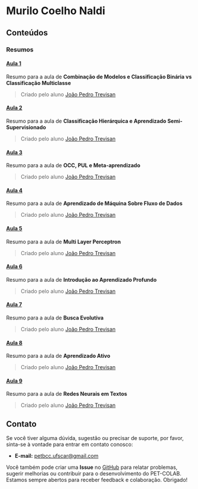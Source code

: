 # Murilo Coelho Naldi

## Conteúdos

### Resumos

#### [Aula 1](/materias/AM2/Naldi/resumos/aula1.md)
Resumo para a aula de **Combinação de Modelos e Classificação Binária vs Classificação Multiclasse**
> Criado pelo aluno [João Pedro Trevisan](https://www.linkedin.com/in/joao-pedro-trevisan)

#### [Aula 2](/materias/AM2/Naldi/resumos/aula2.md)
Resumo para a aula de **Classificação Hierárquica e Aprendizado Semi-Supervisionado**
> Criado pelo aluno [João Pedro Trevisan](https://www.linkedin.com/in/joao-pedro-trevisan)

#### [Aula 3](/materias/AM2/Naldi/resumos/aula3.md)
Resumo para a aula de **OCC, PUL e Meta-aprendizado**
> Criado pelo aluno [João Pedro Trevisan](https://www.linkedin.com/in/joao-pedro-trevisan)

#### [Aula 4](/materias/AM2/Naldi/resumos/aula4.md)
Resumo para a aula de **Aprendizado de Máquina Sobre Fluxo de Dados**
> Criado pelo aluno [João Pedro Trevisan](https://www.linkedin.com/in/joao-pedro-trevisan)

#### [Aula 5](/materias/AM2/Naldi/resumos/aula5.md)
Resumo para a aula de **Multi Layer Perceptron**
> Criado pelo aluno [João Pedro Trevisan](https://www.linkedin.com/in/joao-pedro-trevisan)

#### [Aula 6](/materias/AM2/Naldi/resumos/aula6.md)
Resumo para a aula de **Introdução ao Aprendizado Profundo**
> Criado pelo aluno [João Pedro Trevisan](https://www.linkedin.com/in/joao-pedro-trevisan)

#### [Aula 7](/materias/AM2/Naldi/resumos/aula7.md)
Resumo para a aula de **Busca Evolutiva**
> Criado pelo aluno [João Pedro Trevisan](https://www.linkedin.com/in/joao-pedro-trevisan)

#### [Aula 8](/materias/AM2/Naldi/resumos/aula8.md)
Resumo para a aula de **Aprendizado Ativo**
> Criado pelo aluno [João Pedro Trevisan](https://www.linkedin.com/in/joao-pedro-trevisan)

#### [Aula 9](/materias/AM2/Naldi/resumos/aula9.md)
Resumo para a aula de **Redes Neurais em Textos**
> Criado pelo aluno [João Pedro Trevisan](https://www.linkedin.com/in/joao-pedro-trevisan)

## Contato

Se você tiver alguma dúvida, sugestão ou precisar de suporte, por favor, sinta-se à vontade para entrar em contato conosco:

- **E-mail:** petbcc.ufscar@gmail.com

Você também pode criar uma **Issue** no [GitHub](https://github.com/petbccufscar/pet-colab/issues) para relatar problemas, sugerir melhorias ou contribuir para o desenvolvimento do PET-COLAB. Estamos sempre abertos para receber feedback e colaboração. Obrigado!